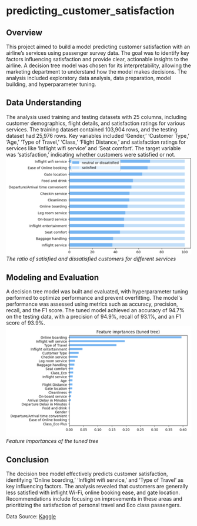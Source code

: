 # predicting_customer_satisfaction

## Overview
This project aimed to build a model predicting 
customer satisfaction with an airline’s services 
using passenger survey data. The goal was to 
identify key factors influencing satisfaction and 
provide clear, actionable insights to the airline.
A decision tree model was chosen for its 
interpretability, allowing the marketing 
department to understand how the model makes 
decisions. The analysis included exploratory data 
analysis, data preparation, model building, and 
hyperparameter tuning.
## Data Understanding
The analysis used training and testing datasets 
with 25 columns, including customer demographics,
flight details, and satisfaction ratings for 
various services. The training dataset contained 
103,904 rows, and the testing dataset had 25,976 
rows. Key variables included ‘Gender,’ ‘Customer 
Type,’ ‘Age,’ ‘Type of Travel,’ ‘Class,’ ‘Flight 
Distance,’ and satisfaction ratings for services 
like ‘Inflight wifi service’ and ‘Seat comfort’. 
The target variable was ‘satisfaction,’ indicating 
whether customers were satisfied or not.
![ the ratio of satisfied and dissatisfied customers for different services](images/services.png)
*The ratio of satisfied and dissatisfied customers for different services*
## Modeling and Evaluation
A decision tree model was built and evaluated, 
with hyperparameter tuning performed to optimize 
performance and prevent overfitting. The model's 
performance was assessed using metrics such as 
accuracy, precision, recall, and the F1 score. 
The tuned model achieved an accuracy of 94.7% on 
the testing data, with a precision of 94.9%, 
recall of 93.1%, and an F1 score of 93.9%.
![ feature importances of the tuned tree](images/feature_importances.png)
*Feature importances of the tuned tree*
## Conclusion
The decision tree model effectively predicts 
customer satisfaction, identifying ‘Online 
boarding,’ ‘Inflight wifi service,’ and 
‘Type of Travel’ as key influencing factors. 
The analysis revealed that customers are generally
less satisfied with inflight Wi-Fi, online 
booking ease, and gate location. 
Recommendations include focusing on 
improvements in these areas and prioritizing 
the satisfaction of personal travel and Eco class
passengers.

Data Source: [Kaggle](https://www.kaggle.com/datasets/teejmahal20/airline-passenger-satisfaction)